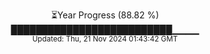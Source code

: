 <p align="center">
⏳Year Progress (88.82 %) <br>
██████████████████████████▁▁▁▁ <br>
<sub>Updated: Thu, 21 Nov 2024 01:43:42 GMT</sub>
</p>

